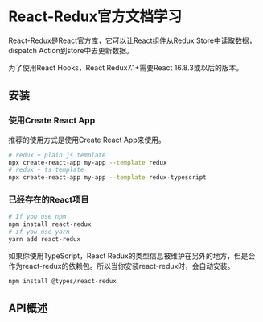 # React-Redux官方文档学习

React-Redux是React官方库，它可以让React组件从Redux Store中读取数据，dispatch Action到store中去更新数据。

为了使用React Hooks，React Redux7.1+需要React 16.8.3或以后的版本。

## 安装

### 使用Create React App

推荐的使用方式是使用Create React App来使用。

```bash
# redux + plain js template
npx create-react-app my-app --template redux
# redux + ts template
npx create-react-app my-app --template redux-typescript
```

### 已经存在的React项目

```bash
# If you use npm
npm install react-redux
# if you use yarn
yarn add react-redux
```

如果你使用TypeScript，React Redux的类型信息被维护在另外的地方，但是会作为react-redux的依赖包。所以当你安装react-redux时，会自动安装。

```bash
npm install @types/react-redux
```

## API概述

